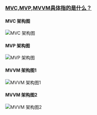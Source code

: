 ### [MVC,MVP,MVVM具体指的是什么？](https://github.com/GeniusVJR/LearningNotes/blob/master/Part1/Android/MVC%2CMVP%2CMVVM%E7%9A%84%E5%8C%BA%E5%88%AB.md)


#### MVC 架构图

![MVC 架构图](http://d.hiphotos.baidu.com/baike/c0%3Dbaike80%2C5%2C5%2C80%2C26/sign=7948cf4dbf096b63951456026d5aec21/b03533fa828ba61edbddc04d4034970a304e59a4.jpg)

#### MVP 架构图
![MVP 架构图](http://img.blog.csdn.net/20151222102547306?watermark/2/text/aHR0cDovL2Jsb2cuY3Nkbi5uZXQv/font/5a6L5L2T/fontsize/400/fill/I0JBQkFCMA==/dissolve/70/gravity/Center)

#### MVVM 架构图1
![MVVM 架构图1](http://a.hiphotos.baidu.com/baike/c0%3Dbaike80%2C5%2C5%2C80%2C26/sign=72cccb430ef431ada8df4b6b2a5fc7ca/38dbb6fd5266d016c95fb0f9952bd40734fa3598.jpg)
#### MVVM 架构图2
![MVVM 架构图2](http://c.hiphotos.baidu.com/baike/c0%3Dbaike80%2C5%2C5%2C80%2C26/sign=66a90cd31d950a7b613846966bb809bc/e61190ef76c6a7efe4baffc3fdfaaf51f2de66b2.jpg)
